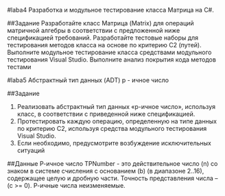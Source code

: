 #laba4 Разработка и модульное тестирование класса Матрица на С#.

##Задание
Разработайте класс Матрица (Matrix) для операций матричной алгебры в
соответствии с предложенной ниже спецификацией требований.
Разработайте тестовые наборы для тестирования методов класса на основе
по критерию С2 (путей).
Выполните модульное тестирование класса средствами модульного
тестирования Visual Studio.
Выполните анализ покрытия кода методов тестами


#laba5 Абстрактный тип данных (ADT) p - ичное число

##Задание
1. Реализовать абстрактный тип данных «р-ичное число», используя класс, в
соответствии с приведенной ниже спецификацией.
2. Протестировать каждую операцию, определенную на типе данных по критерию
С2, используя средства модульного тестирования Visual Studio.
3. Если необходимо, предусмотрите возбуждение исключительных ситуаций
   
##Данные
Р-ичное число TPNumber - это действительное число (n) со знаком в системе
счисления с основанием (b) (в диапазоне 2..16), содержащее целую и дробную части.
Точность представления числа – (c >= 0). Р-ичные числа неизменяемые.
